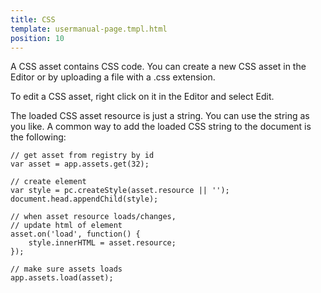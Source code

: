 ```yaml
---
title: CSS
template: usermanual-page.tmpl.html
position: 10
---
```


A CSS asset contains CSS code. You can create a new CSS asset in the Editor or by uploading a file with a .css extension.

To edit a CSS asset, right click on it in the Editor and select Edit.

The loaded CSS asset resource is just a string. You can use the string as you like. A common way to add the loaded CSS string to the document is the following:

```
// get asset from registry by id
var asset = app.assets.get(32);
​
// create element
var style = pc.createStyle(asset.resource || '');
document.head.appendChild(style);
​
// when asset resource loads/changes,
// update html of element
asset.on('load', function() {
    style.innerHTML = asset.resource;
});
​
// make sure assets loads
app.assets.load(asset);
```